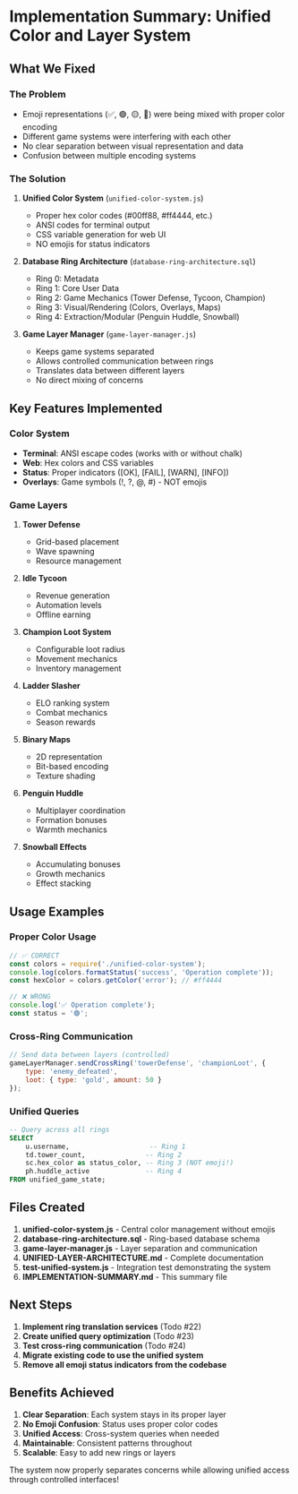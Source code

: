 # Implementation Summary: Unified Color and Layer System

## What We Fixed

### The Problem
- Emoji representations (✅, 🟢, 🟡, 🔴) were being mixed with proper color encoding
- Different game systems were interfering with each other
- No clear separation between visual representation and data
- Confusion between multiple encoding systems

### The Solution
1. **Unified Color System** (`unified-color-system.js`)
   - Proper hex color codes (#00ff88, #ff4444, etc.)
   - ANSI codes for terminal output
   - CSS variable generation for web UI
   - NO emojis for status indicators

2. **Database Ring Architecture** (`database-ring-architecture.sql`)
   - Ring 0: Metadata
   - Ring 1: Core User Data
   - Ring 2: Game Mechanics (Tower Defense, Tycoon, Champion)
   - Ring 3: Visual/Rendering (Colors, Overlays, Maps)
   - Ring 4: Extraction/Modular (Penguin Huddle, Snowball)

3. **Game Layer Manager** (`game-layer-manager.js`)
   - Keeps game systems separated
   - Allows controlled communication between rings
   - Translates data between different layers
   - No direct mixing of concerns

## Key Features Implemented

### Color System
- **Terminal**: ANSI escape codes (works with or without chalk)
- **Web**: Hex colors and CSS variables
- **Status**: Proper indicators ([OK], [FAIL], [WARN], [INFO])
- **Overlays**: Game symbols (!, ?, @, #) - NOT emojis

### Game Layers
1. **Tower Defense**
   - Grid-based placement
   - Wave spawning
   - Resource management

2. **Idle Tycoon**
   - Revenue generation
   - Automation levels
   - Offline earning

3. **Champion Loot System**
   - Configurable loot radius
   - Movement mechanics
   - Inventory management

4. **Ladder Slasher**
   - ELO ranking system
   - Combat mechanics
   - Season rewards

5. **Binary Maps**
   - 2D representation
   - Bit-based encoding
   - Texture shading

6. **Penguin Huddle**
   - Multiplayer coordination
   - Formation bonuses
   - Warmth mechanics

7. **Snowball Effects**
   - Accumulating bonuses
   - Growth mechanics
   - Effect stacking

## Usage Examples

### Proper Color Usage
```javascript
// ✅ CORRECT
const colors = require('./unified-color-system');
console.log(colors.formatStatus('success', 'Operation complete'));
const hexColor = colors.getColor('error'); // #ff4444

// ❌ WRONG
console.log('✅ Operation complete');
const status = '🟢';
```

### Cross-Ring Communication
```javascript
// Send data between layers (controlled)
gameLayerManager.sendCrossRing('towerDefense', 'championLoot', {
    type: 'enemy_defeated',
    loot: { type: 'gold', amount: 50 }
});
```

### Unified Queries
```sql
-- Query across all rings
SELECT 
    u.username,                    -- Ring 1
    td.tower_count,               -- Ring 2
    sc.hex_color as status_color, -- Ring 3 (NOT emoji!)
    ph.huddle_active              -- Ring 4
FROM unified_game_state;
```

## Files Created

1. **unified-color-system.js** - Central color management without emojis
2. **database-ring-architecture.sql** - Ring-based database schema
3. **game-layer-manager.js** - Layer separation and communication
4. **UNIFIED-LAYER-ARCHITECTURE.md** - Complete documentation
5. **test-unified-system.js** - Integration test demonstrating the system
6. **IMPLEMENTATION-SUMMARY.md** - This summary file

## Next Steps

1. **Implement ring translation services** (Todo #22)
2. **Create unified query optimization** (Todo #23)
3. **Test cross-ring communication** (Todo #24)
4. **Migrate existing code to use the unified system**
5. **Remove all emoji status indicators from the codebase**

## Benefits Achieved

1. **Clear Separation**: Each system stays in its proper layer
2. **No Emoji Confusion**: Status uses proper color codes
3. **Unified Access**: Cross-system queries when needed
4. **Maintainable**: Consistent patterns throughout
5. **Scalable**: Easy to add new rings or layers

The system now properly separates concerns while allowing unified access through controlled interfaces!